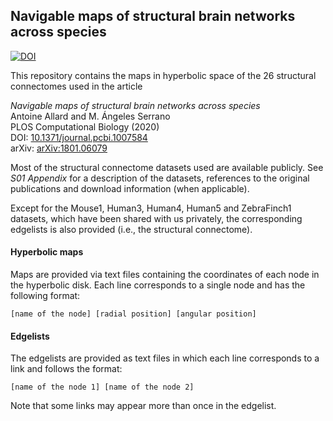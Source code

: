 ## Navigable maps of structural brain networks across species
[![DOI](https://zenodo.org/badge/230978597.svg)](https://zenodo.org/badge/latestdoi/230978597)

This repository contains the maps in hyperbolic space of the 26 structural connectomes used in the article

_Navigable maps of structural brain networks across species_<br>
Antoine Allard and M. Ángeles Serrano<br>
PLOS Computational Biology (2020)<br>
DOI: [10.1371/journal.pcbi.1007584](https://doi.org/10.1371/journal.pcbi.1007584)<br>
arXiv: [arXiv:1801.06079](https://arxiv.org/abs/1801.06079)

Most of the structural connectome datasets used are available publicly. See _S01 Appendix_ for a description of the datasets, references to the original publications and download information (when applicable).

Except for the Mouse1, Human3, Human4, Human5 and ZebraFinch1 datasets, which have been shared with us privately, the corresponding edgelists is also provided (i.e., the structural connectome).


#### Hyperbolic maps

Maps are provided via text files containing the coordinates of each node in the hyperbolic disk. Each line corresponds to a single node and has the following format:
```
[name of the node] [radial position] [angular position]
```


#### Edgelists

The edgelists are provided as text files in which each line corresponds to a link and follows the format:
```
[name of the node 1] [name of the node 2]
```
Note that some links may appear more than once in the edgelist.
